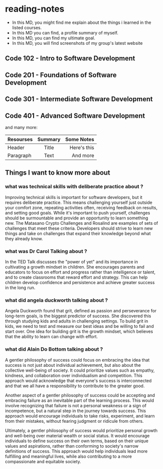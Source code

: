 # reading-notes

- In this MD, you might find me explain about the things i learned in the listed courses.
- In this MD you can find, a profile summary of myself.
- In this MD, you can find my ultimate goal.
- In this MD, you will find screenshots of my group's latest website

## Code 102 - Intro to Software Development
## Code 201 - Foundations of Software Development
## Code 301 - Intermediate Software Development
## Code 401 - Advanced Software Development

and many more:

|Resourses    | Summary     | Some Notes     |
| :---        |    :----:   |          ---: |
| Header      | Title       | Here's this   |
| Paragraph   | Text        | And more      |

## Things I want to know more about

### what was technical skills with deliberate practice about ?

Improving technical skills is important for software developers, but it requires deliberate practice. This means challenging yourself just outside your comfort zone, repeating activities often, receiving feedback on results, and setting good goals. While it's important to push yourself, challenges should be surmountable and provide an opportunity to learn something new. The Matasano Crypto Challenges and Rosalind are examples of sets of challenges that meet these criteria. Developers should strive to learn new things and take on challenges that expand their knowledge beyond what they already know.

### what was Dr Carol Talking about ?

In the TED Talk discusses the "power of yet" and its importance in cultivating a growth mindset in children. She encourages parents and educators to focus on effort and progress rather than intelligence or talent, and to create classrooms that reward effort and strategy. This can help children develop confidence and persistence and achieve greater success in the long run.

### what did angela duckworth talking about ?

Angela Duckworth found that grit, defined as passion and perseverance for long-term goals, is the biggest predictor of success. She discovered this through studying kids and adults in challenging settings. To build grit in kids, we need to test and measure our best ideas and be willing to fail and start over. One idea for building grit is the growth mindset, which believes that the ability to learn can change with effort.

### what did Alain Do Bottom talking about ?

A gentler philosophy of success could focus on embracing the idea that success is not just about individual achievement, but also about the collective well-being of society. It could prioritize values such as empathy, kindness, and collaboration over individualism and competition. This approach would acknowledge that everyone's success is interconnected and that we all have a responsibility to contribute to the greater good.

Another aspect of a gentler philosophy of success could be accepting and embracing failure as an inevitable part of the learning process. This would involve recognizing that failure is not a personal weakness or a sign of incompetence, but a natural step in the journey towards success. This approach would encourage individuals to take risks, experiment, and learn from their mistakes, without fearing judgment or ridicule from others.

Ultimately, a gentler philosophy of success would prioritize personal growth and well-being over material wealth or social status. It would encourage individuals to define success on their own terms, based on their unique values and aspirations, rather than conforming to society's narrow definitions of success. This approach would help individuals lead more fulfilling and meaningful lives, while also contributing to a more compassionate and equitable society.
